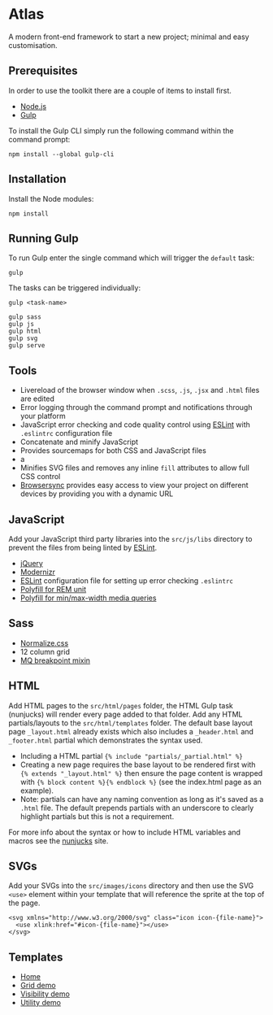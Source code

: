 # Atlas
A modern front-end framework to start a new project; minimal and easy customisation.

## Prerequisites
In order to use the toolkit there are a couple of items to install first.

  - [Node.js][nodejs]
  - [Gulp][gulp-start]

To install the Gulp CLI simply run the following command within the command prompt:

    npm install --global gulp-cli

## Installation
Install the Node modules:

    npm install

## Running Gulp
To run Gulp enter the single command which will trigger the `default` task:

    gulp

The tasks can be triggered individually:

    gulp <task-name>

    gulp sass
    gulp js
    gulp html
    gulp svg
    gulp serve

## Tools
  - Livereload of the browser window when `.scss`, `.js`, `.jsx` and `.html` files are edited
  - Error logging through the command prompt and notifications through your platform
  - JavaScript error checking and code quality control using [ESLint][eslint] with `.eslintrc` configuration file
  - Concatenate and minify JavaScript
  - Provides sourcemaps for both CSS and JavaScript files
  - a
  - Minifies SVG files and removes any inline `fill` attributes to allow full CSS control
  - [Browsersync][browser-sync] provides easy access to view your project on different devices by providing you with a dynamic URL

## JavaScript
Add your JavaScript third party libraries into the `src/js/libs` directory to prevent the files from being linted by [ESLint][eslint].

  - [jQuery][jquery]
  - [Modernizr][modernizr]
  - [ESLint][eslint] configuration file for setting up error checking `.eslintrc`
  - [Polyfill for REM unit][polyfill-rem]
  - [Polyfill for min/max-width media queries][polyfill-mq]

## Sass
  - [Normalize.css](https://necolas.github.io/normalize.css)
  - 12 column grid
  - [MQ breakpoint mixin](https://github.com/sass-mq/sass-mq)

## HTML
Add HTML pages to the `src/html/pages` folder, the HTML Gulp task (nunjucks) will render every page added to that folder. Add any HTML partials/layouts to the `src/html/templates` folder. The default base layout page `_layout.html` already exists which also includes a `_header.html` and `_footer.html` partial which demonstrates the syntax used.

  - Including a HTML partial `{% include "partials/_partial.html" %}`
  - Creating a new page requires the base layout to be rendered first with `{% extends "_layout.html" %}` then ensure the page content is wrapped with `{% block content %}{% endblock %}` (see the index.html page as an example).
  - Note: partials can have any naming convention as long as it's saved as a `.html` file. The default prepends partials with an underscore to clearly highlight partials but this is not a requirement.

For more info about the syntax or how to include HTML variables and macros see the [nunjucks][nunjucks] site.  

## SVGs
Add your SVGs into the `src/images/icons` directory and then use the SVG `<use>` element within your template that will reference the sprite at the top of the page.

    <svg xmlns="http://www.w3.org/2000/svg" class="icon icon-{file-name}">
      <use xlink:href="#icon-{file-name}"></use>
    </svg>

## Templates
  - [Home](public/index.html)
  - [Grid demo](public/examples/grid.html)
  - [Visibility demo](public/examples/visibility.html)
  - [Utility demo](public/examples/utility.html)

[gulp-start]: https://github.com/gulpjs/gulp/blob/master/docs/getting-started.md
[nodejs]: https://nodejs.org/en/download
[jquery]: https://jquery.com/
[modernizr]: http://modernizr.com
[polyfill-rem]: https://github.com/chuckcarpenter/REM-unit-polyfill
[polyfill-mq]: https://github.com/scottjehl/Respond
[eslint]: http://eslint.org
[browser-sync]: https://www.npmjs.com/package/browser-sync
[nunjucks]: https://mozilla.github.io/nunjucks/
